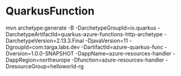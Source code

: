 # QuarkusFunction

mvn archetype:generate -B -DarchetypeGroupId=io.quarkus -DarchetypeArtifactId=quarkus-azure-functions-http-archetype  -DarchetypeVersion=2.13.3.Final -DjavaVersion=11 -DgroupId=com.targa.labs.dev -DartifactId=azure-quarkus-func  -Dversion=1.0.0-SNAPSHOT  -DappName=azure-resources-handler  -DappRegion=northeurope -Dfunction=azure-resources-handler -DresourceGroup=helloworld-rg
